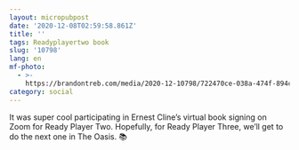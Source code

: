 ```yaml
---
layout: micropubpost
date: '2020-12-08T02:59:58.861Z'
title: ''
tags: Readyplayertwo book
slug: '10798'
lang: en
mf-photo:
  - >-
    https://brandontreb.com/media/2020-12-10798/722470ce-038a-474f-894c-498fbd2bec3b.jpeg
category: social
---
```

It was super cool participating in Ernest Cline’s virtual book signing on Zoom for Ready Player Two. Hopefully, for Ready Player Three, we’ll get to do the next one in The Oasis.  📚
